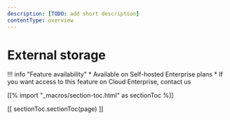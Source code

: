 ```yaml
---
description: [TODO: add short description]
contentType: overview
---
```


# External storage

!!! info "Feature availability"
	* Available on Self-hosted Enterprise plans
	* If you want access to this feature on Cloud Enterprise, contact us

<!-- Add a sentence or two saying what the feature is -->

[[% import "_macros/section-toc.html" as sectionToc %]]

[[ sectionToc.sectionToc(page) ]]
